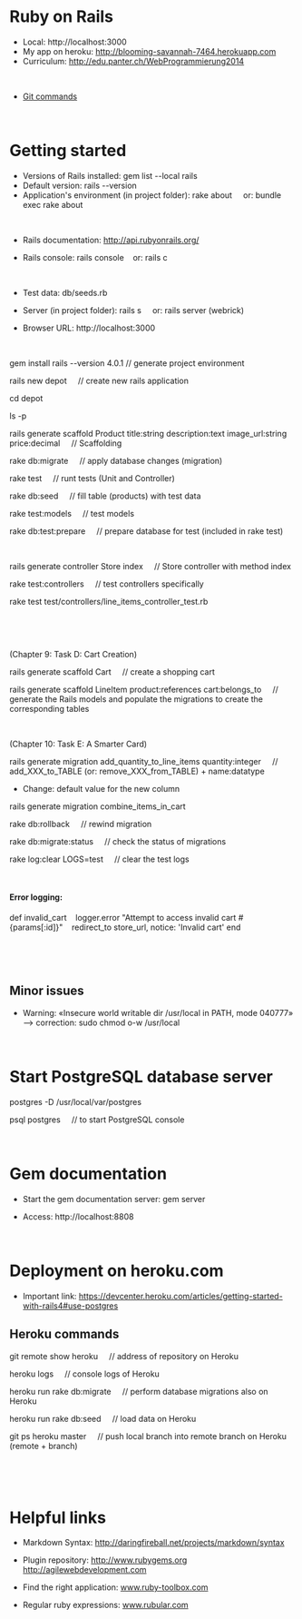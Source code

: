 Ruby on Rails
=============

* Local: http://localhost:3000
* My app on heroku: http://blooming-savannah-7464.herokuapp.com
* Curriculum: http://edu.panter.ch/WebProgrammierung2014


&nbsp;


* [Git commands](/Git_commands.md)


&nbsp;



Getting started
===============

* Versions of Rails installed: gem list --local rails
* Default version: rails --version
* Application's environment (in project folder): rake about &nbsp;&nbsp;&nbsp; or: bundle exec rake about

&nbsp;

* Rails documentation: http://api.rubyonrails.org/

* Rails console: rails console &nbsp;&nbsp;&nbsp;or: rails c

&nbsp;

* Test data: db/seeds.rb

* Server (in project folder): rails s &nbsp;&nbsp;&nbsp; or: rails server (webrick)
* Browser URL: http://localhost:3000

&nbsp;

gem install rails --version 4.0.1	// generate project environment

rails new depot &nbsp;&nbsp;&nbsp; // create new rails application

cd depot

ls -p

rails generate scaffold Product title:string description:text image_url:string price:decimal &nbsp;&nbsp;&nbsp; // Scaffolding

rake db:migrate &nbsp;&nbsp;&nbsp; // apply database changes (migration)

rake test &nbsp;&nbsp;&nbsp; // runt tests (Unit and Controller)

rake db:seed &nbsp;&nbsp;&nbsp; // fill table (products) with test data

rake test:models &nbsp;&nbsp;&nbsp; // test models

rake db:test:prepare &nbsp;&nbsp;&nbsp; // prepare database for test (included in rake test)


&nbsp;

rails generate controller Store index &nbsp;&nbsp;&nbsp; // Store controller with method index

rake test:controllers &nbsp;&nbsp;&nbsp; // test controllers specifically

rake test test/controllers/line_items_controller_test.rb

&nbsp;

&nbsp;


(Chapter 9: Task D: Cart Creation)

rails generate scaffold Cart &nbsp;&nbsp;&nbsp; // create a shopping cart

rails generate scaffold LineItem product:references cart:belongs_to &nbsp;&nbsp;&nbsp; // generate the Rails models and populate the migrations to create the corresponding tables

&nbsp;

(Chapter 10: Task E: A Smarter Card)

rails generate migration add_quantity_to_line_items quantity:integer &nbsp;&nbsp;&nbsp; // add_XXX_to_TABLE (or: remove_XXX_from_TABLE) + name:datatype

* Change: default value for the new column

rails generate migration combine_items_in_cart

rake db:rollback &nbsp;&nbsp;&nbsp; // rewind migration

rake db:migrate:status &nbsp;&nbsp;&nbsp; // check the status of migrations

rake log:clear LOGS=test &nbsp;&nbsp;&nbsp; // clear the test logs


&nbsp;

#### Error logging:

def invalid_cart
&nbsp;&nbsp; logger.error "Attempt to access invalid cart #{params[:id]}"
&nbsp;&nbsp; redirect_to store_url, notice: 'Invalid cart'
end

&nbsp;

&nbsp;


## Minor issues

* Warning: «Insecure world writable dir /usr/local in PATH, mode 040777» --> correction: sudo chmod o-w /usr/local



&nbsp;



Start PostgreSQL database server
================================

postgres -D /usr/local/var/postgres

psql postgres &nbsp;&nbsp;&nbsp; // to start PostgreSQL console



&nbsp;



Gem documentation
=================

* Start the gem documentation server: gem server

* Access: http://localhost:8808


&nbsp;

	


Deployment on heroku.com
========================

* Important link: https://devcenter.heroku.com/articles/getting-started-with-rails4#use-postgres


## Heroku commands

git remote show heroku &nbsp;&nbsp;&nbsp; // address of repository on Heroku

heroku logs &nbsp;&nbsp;&nbsp; // console logs of Heroku

heroku run rake db:migrate &nbsp;&nbsp;&nbsp; // perform database migrations also on Heroku

heroku run rake db:seed &nbsp;&nbsp;&nbsp; // load data on Heroku

git ps heroku master &nbsp;&nbsp;&nbsp; // push local branch into remote branch on Heroku (remote + branch)



&nbsp;




&nbsp;


Helpful links
=============

* Markdown Syntax: http://daringfireball.net/projects/markdown/syntax

* Plugin repository: http://www.rubygems.org &nbsp;&nbsp;&nbsp; http://agilewebdevelopment.com

* Find the right application: www.ruby-toolbox.com

* Regular ruby expressions: www.rubular.com


